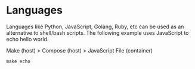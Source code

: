 # Languages

Languages like Python, JavaScript, Golang, Ruby, etc can be used as an alternative to shell/bash scripts. The following example uses JavaScript to echo hello world.

Make (host) > Compose (host) > JavaScript File (container)

```
make echo
```
